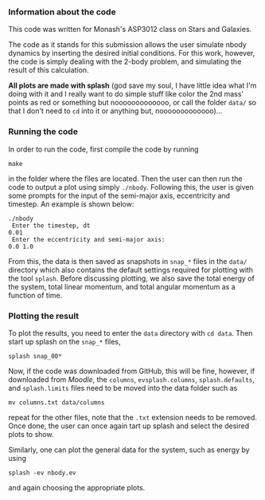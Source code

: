 ### Information about the code

This code was written for Monash's ASP3012 class on Stars and Galaxies.

The code as it stands for this submission allows the user simulate nbody
dynamics by inserting the desired initial conditions. For this work, however,
the code is simply dealing with the 2-body problem, and simulating the result
of this calculation.

**All plots are made with splash** (god save my soul, I have little idea what I'm doing with it and I really want to do simple stuff like color the 2nd mass' points as red or something but nooooooooooooo, or call the folder `data/` so that I don't need to `cd` into it or anything but, nooooooooooooo)...

### Running the code

In order to run the code, first compile the code by running
```
make
```
in the folder where the files are located. Then the user can then run
the code to output a plot using simply `./nbody`. Following this, the user is
given some prompts for the input of the semi-major axis, eccentricity and
timestep. An example is shown below:
```
./nbody
 Enter the timestep, dt
0.01
 Enter the eccentricity and semi-major axis:
0.0 1.0
```
From this, the data is then saved as snapshots in `snap_*` files
in the `data/` directory which also contains the default settings required for
plotting with the tool `splash`. Before discussing plotting, we also save the
total energy of the system, total linear momentum, and total angular momentum
as a function of time.

### Plotting the result

To plot the results, you need to enter the `data` directory with `cd data`.
Then start up splash on the `snap_*` files,
```
splash snap_00*
```
Now, if the code was downloaded from GitHub, this will be fine, however, if
downloaded from _Moodle_, the `columns`, `evsplash.columns`,
`splash.defaults`, and `splash.limits` files need to be moved into the data
folder such as
```
mv columns.txt data/columns
```
repeat for the other files, note that the `.txt` extension needs to be
removed. Once done, the user can once again tart up splash and select the
desired plots to show.

Similarly, one can plot the general data for the system, such as energy by
using
```
splash -ev nbody.ev
```
and again choosing the appropriate plots.
